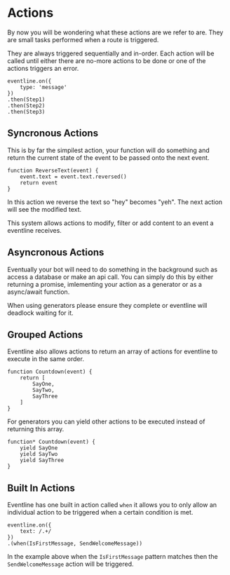 # Actions

By now you will be wondering what these actions are we refer to are. They
are small tasks performed when a route is triggered.

They are always triggered sequentially and in-order. Each action will be
called until either there are no-more actions to be done or one of the
actions triggers an error.

```
eventline.on({
    type: 'message'
})
.then(Step1)
.then(Step2)
.then(Step3)
```

## Syncronous Actions

This is by far the simpilest action, your function will do something and
return the current state of the event to be passed onto the next event.

```
function ReverseText(event) {
    event.text = event.text.reversed()
    return event
}
```

In this action we reverse the text so "hey" becomes "yeh". The next action
will see the modified text. 

This system allows actions to modify, filter or add content to an event
a eventline receives.

## Asyncronous Actions

Eventually your bot will need to do something in the background such as
access a database or make an api call. You can simply do this by either returning
a promise, imlementing your action as a generator or as a async/await function.

When using generators please ensure they complete or eventline will deadlock waiting
for it.

## Grouped Actions

Eventline also allows actions to return an array of actions for eventline to execute
in the same order.

```
function Countdown(event) {
    return [
        SayOne,
        SayTwo,
        SayThree
    ]
}
```

For generators you can yield other actions to be executed instead of returning this
array.

```
function* Countdown(event) {
    yield SayOne
    yield SayTwo
    yield SayThree
}
```

## Built In Actions

Eventline has one built in action called `when` it allows you to
only allow an individual action to be triggered when a certain
condition is met.

```
eventline.on({
    text: /.+/
})
.(when(IsFirstMessage, SendWelcomeMessage))
```

In the example above when the `IsFirstMessage` pattern matches
then the `SendWelcomeMessage` action will be triggered.